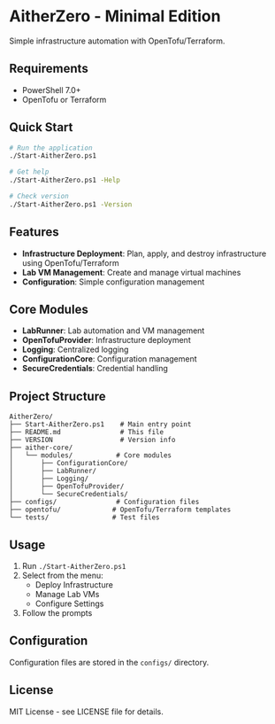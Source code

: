# AitherZero - Minimal Edition

Simple infrastructure automation with OpenTofu/Terraform.

## Requirements

- PowerShell 7.0+
- OpenTofu or Terraform

## Quick Start

```bash
# Run the application
./Start-AitherZero.ps1

# Get help
./Start-AitherZero.ps1 -Help

# Check version
./Start-AitherZero.ps1 -Version
```

## Features

- **Infrastructure Deployment**: Plan, apply, and destroy infrastructure using OpenTofu/Terraform
- **Lab VM Management**: Create and manage virtual machines
- **Configuration**: Simple configuration management

## Core Modules

- **LabRunner**: Lab automation and VM management
- **OpenTofuProvider**: Infrastructure deployment
- **Logging**: Centralized logging
- **ConfigurationCore**: Configuration management
- **SecureCredentials**: Credential handling

## Project Structure

```
AitherZero/
├── Start-AitherZero.ps1    # Main entry point
├── README.md               # This file
├── VERSION                 # Version info
├── aither-core/
│   └── modules/           # Core modules
│       ├── ConfigurationCore/
│       ├── LabRunner/
│       ├── Logging/
│       ├── OpenTofuProvider/
│       └── SecureCredentials/
├── configs/               # Configuration files
├── opentofu/             # OpenTofu/Terraform templates
└── tests/                # Test files
```

## Usage

1. Run `./Start-AitherZero.ps1`
2. Select from the menu:
   - Deploy Infrastructure
   - Manage Lab VMs
   - Configure Settings
3. Follow the prompts

## Configuration

Configuration files are stored in the `configs/` directory.

## License

MIT License - see LICENSE file for details.